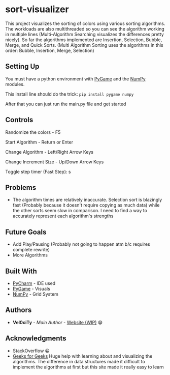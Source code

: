 # sort-visualizer
This project visualizes the sorting of colors using various sorting algorithms. The workloads are also multithreaded so you can see the algorithm working in multiple lines (Multi-Algorithm Searching visualizes the differences pretty nicely). So far the algorithms implemented are Insertion, Selection, Bubble, Merge, and Quick Sorts. (Multi Algorithm Sorting uses the algorithms in this order: Bubble, Insertion, Merge, Selection)

## Setting Up
You must have a python environment with [PyGame](https://www.pygame.org/) and the [NumPy](https://numpy.org/) modules.

This install line should do the trick: ```pip install pygame numpy```

After that you can just run the main.py file and get started

## Controls
Randomize the colors - F5

Start Algorithm - Return or Enter

Change Algorithm - Left/Right Arrow Keys

Change Increment Size - Up/Down Arrow Keys

Toggle step timer (Fast Step): s

## Problems
* The algorithm times are relatively inaccurate. Selection sort is blazingly fast (Probably because it doesn't require copying as much data) while the other sorts seem slow in comparison. I need to find a way to accurately represent each algorithm's strengths

## Future Goals
* Add Play/Pausing (Probably not going to happen atm b/c requires complete rewrite)
* More Algorithms

## Built With

* [PyCharm](https://www.jetbrains.com/pycharm/) - IDE used
* [PyGame](https://www.pygame.org/) - Visuals
* [NumPy](https://numpy.org/) - Grid System

## Authors

* **Vel0ciTy** - *Main Author* - [Website (WIP)](https://lecongkhoiviet.netlify.com/) 😁

## Acknowledgments

* StackOverflow 😀
* [Geeks for Geeks](https://www.geeksforgeeks.org/sorting-algorithms/) Huge help with learning about and visualizing the algorithms. The difference in data structures made it difficult to implement the algorithms at first but this site made it really easy to learn
